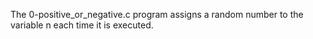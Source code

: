 The 0-positive_or_negative.c program assigns a random number to the variable n each time it is executed.
